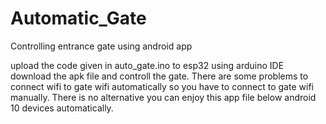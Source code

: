 # Automatic_Gate
Controlling entrance gate using android app

upload the code given in auto_gate.ino to esp32 using arduino IDE
download the apk file and controll the gate.
There are some problems to connect wifi to gate wifi automatically so you have to connect to gate wifi manually. There is no alternative you can enjoy this app file below android 10 devices automatically.
